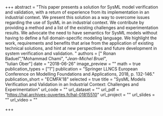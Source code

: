 +++
abstract = "This paper presents a solution for SysML model verification and validation, with a return of experience from its implementation in an industrial context. We present this solution as a way to overcome issues regarding the use of SysML in an industrial context. We contribute by providing a method and a list of the existing challenges and experimentation results. We advocate the need to have semantics for SysML models without having to define a full domain-specific modeling language. We highlight the work, requirements and benefits that arise from the application of existing technical solutions, and hint at new perspectives and future development in system verification and validation. "
authors = [" Ronan Baduel","Mohammad Chami",
            "_Jean-Michel Bruel_",                 
               "Iulian Ober"]
date = "2018-06-26"
image_preview = ""
math = true
publication_types = ["1"]
publication = "Springer LLNCS European Conference on Modelling Foundations and Applications, 2018, p. 132-146."
publication_short = "ECMFA'18"
selected = true
title = "SysML Models Verification and Validation in an Industrial Context: Challenges and Experimentation"
url_code = ""
url_dataset = ""
url_pdf = "https://hal.archives-ouvertes.fr/hal-01815510"
url_project = ""
url_slides = ""
url_video = ""

+++

